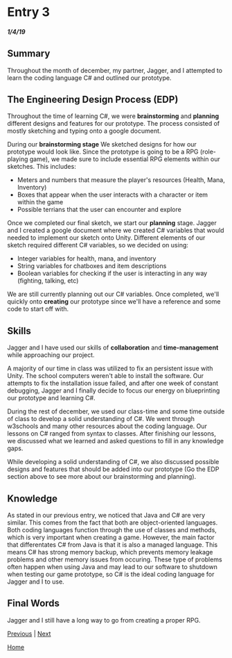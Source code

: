 # Entry 3
##### 1/4/19

## Summary

Throughout the month of december, my partner, Jagger, and I attempted to learn the coding language C# and outlined our prototype.

## The Engineering Design Process (EDP)

Throughout the time of learning C#, we were **brainstorming** and **planning** different designs and features for our prototype. The process consisted of mostly sketching and typing onto a google document.

During our **brainstorming stage** We sketched designs for how our prototype would look like. Since the prototype is going to be a RPG (role-playing game), we made sure to include essential RPG elements within our sketches. This includes:

- Meters and numbers that measure the player's resources (Health, Mana, Inventory)
- Boxes that appear when the user interacts with a character or item within the game
- Possible terrians that the user can encounter and explore

Once we completed our final sketch, we start our **planning** stage. Jagger and I created a google document where we created C# variables that would needed to implement our sketch onto Unity. Different elements of our sketch required different C# variables, so we decided on using:

- Integer variables for health, mana, and inventory
- String variables for chatboxes and item descriptions
- Boolean variables for checking if the user is interacting in any way (fighting, talking, etc)

We are still currently planning out our C# variables. Once completed, we'll quickly onto **creating** our prototype since we'll have a reference and some code to start off with.

## Skills

Jagger and I have used our skills of **collaboration** and **time-management** while approaching our project.

A majority of our time in class was utilized to fix an persistent issue with Unity. The school computers weren't able to install the software. Our attempts to fix the installation issue failed, and after one week of constant debugging, Jagger and I finally decide to focus our energy on blueprinting our prototype and learning C#.

During the rest of december, we used our class-time and some time outside of class to develop a solid understanding of C#. We went through w3schools and many other resources about the coding language. Our lessons on C# ranged from syntax to classes. After finishing our lessons, we discussed what we learned and asked questions to fill in any knowledge gaps.

While developing a solid understanding of C#, we also discussed possible designs and features that should be added into our prototype (Go the EDP section above to see more about our brainstorming and planning).


## Knowledge

As stated in our previous entry, we noticed that Java and C# are very similar. This comes from the fact that both are object-oriented languages. Both coding languages function through the use of classes and methods, which is very important when creating a game. However, the main factor that differentates C# from Java is that it is also a managed language. This means C# has strong memory backup, which prevents memory leakage problems and other memory issues from occuring. These type of problems often happen when using Java and may lead to our software to shutdown when testing our game prototype, so C# is the ideal coding language for Jagger and I to use.

## Final Words

Jagger and I still have a long way to go from creating a proper RPG.


[Previous](entry02.md) | [Next](entry04.md)

[Home](../README.md)